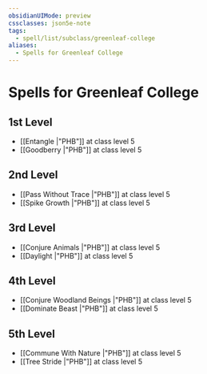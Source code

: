 ```yaml
---
obsidianUIMode: preview
cssclasses: json5e-note
tags:
  - spell/list/subclass/greenleaf-college
aliases:
  - Spells for Greenleaf College
---
```

# Spells for Greenleaf College

## 1st Level

- [[Entangle \|"PHB"]] at class level 5
- [[Goodberry \|"PHB"]] at class level 5

## 2nd Level

- [[Pass Without Trace \|"PHB"]] at class level 5
- [[Spike Growth \|"PHB"]] at class level 5

## 3rd Level

- [[Conjure Animals \|"PHB"]] at class level 5
- [[Daylight \|"PHB"]] at class level 5

## 4th Level

- [[Conjure Woodland Beings \|"PHB"]] at class level 5
- [[Dominate Beast \|"PHB"]] at class level 5

## 5th Level

- [[Commune With Nature \|"PHB"]] at class level 5
- [[Tree Stride \|"PHB"]] at class level 5
